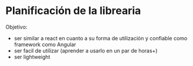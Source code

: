 # Planificación de la librearia

Objetivo:

- ser similar a react en cuanto a su forma de utilización y confiable como framework como Angular
- ser facil de utilizar (aprender a usarlo en un par de horas+)
- ser lightweight
